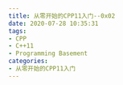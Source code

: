 ```yaml
---
title: 从零开始的CPP11入门--0x02
date: 2020-07-28 10:35:31
tags:
- CPP
- C++11
- Programming Basement
categories:
- 从零开始的CPP11入门
---
```

